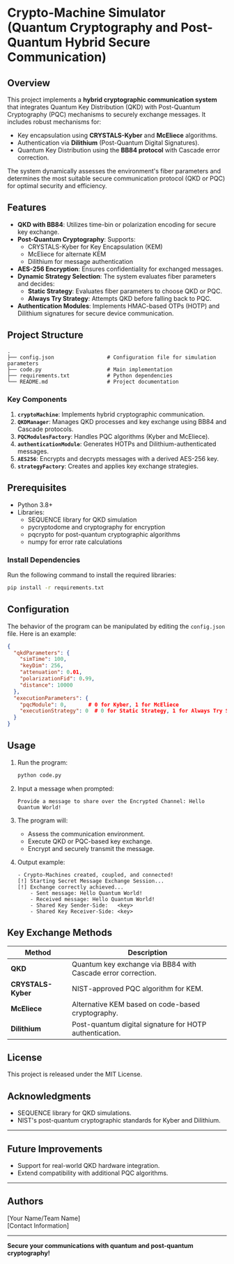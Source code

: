 
# Crypto-Machine Simulator (Quantum Cryptography and Post-Quantum Hybrid Secure Communication)

## Overview
This project implements a **hybrid cryptographic communication system** that integrates Quantum Key Distribution (QKD) with Post-Quantum Cryptography (PQC) mechanisms to securely exchange messages. It includes robust mechanisms for:
- Key encapsulation using **CRYSTALS-Kyber** and **McEliece** algorithms.
- Authentication via **Dilithium** (Post-Quantum Digital Signatures).
- Quantum Key Distribution using the **BB84 protocol** with Cascade error correction.

The system dynamically assesses the environment's fiber parameters and determines the most suitable secure communication protocol (QKD or PQC) for optimal security and efficiency.

## Features
- **QKD with BB84**: Utilizes time-bin or polarization encoding for secure key exchange.
- **Post-Quantum Cryptography**: Supports:
  - CRYSTALS-Kyber for Key Encapsulation (KEM)
  - McEliece for alternate KEM
  - Dilithium for message authentication
- **AES-256 Encryption**: Ensures confidentiality for exchanged messages.
- **Dynamic Strategy Selection**: The system evaluates fiber parameters and decides:
  - **Static Strategy**: Evaluates fiber parameters to choose QKD or PQC.
  - **Always Try Strategy**: Attempts QKD before falling back to PQC.
- **Authentication Modules**: Implements HMAC-based OTPs (HOTP) and Dilithium signatures for secure device communication.

## Project Structure
```
.
├── config.json                 # Configuration file for simulation parameters
├── code.py                     # Main implementation
├── requirements.txt            # Python dependencies
└── README.md                   # Project documentation
```

### Key Components
1. **`cryptoMachine`**: Implements hybrid cryptographic communication.
2. **`QKDManager`**: Manages QKD processes and key exchange using BB84 and Cascade protocols.
3. **`PQCModulesFactory`**: Handles PQC algorithms (Kyber and McEliece).
4. **`authenticationModule`**: Generates HOTPs and Dilithium-authenticated messages.
5. **`AES256`**: Encrypts and decrypts messages with a derived AES-256 key.
6. **`strategyFactory`**: Creates and applies key exchange strategies.

## Prerequisites
- Python 3.8+
- Libraries:
  - SEQUENCE library for QKD simulation
  - pycryptodome and cryptography for encryption
  - pqcrypto for post-quantum cryptographic algorithms
  - numpy for error rate calculations

### Install Dependencies
Run the following command to install the required libraries:
```bash
pip install -r requirements.txt
```

## Configuration
The behavior of the program can be manipulated by editing the `config.json` file. Here is an example:
```json
{
  "qkdParameters": {
    "simTime": 100,
    "keyDim": 256,
    "attenuation": 0.01,
    "polarizationFid": 0.99,
    "distance": 10000
  },
  "executionParameters": {
    "pqcModule": 0,       # 0 for Kyber, 1 for McEliece
    "executionStrategy": 0  # 0 for Static Strategy, 1 for Always Try Strategy
  }
}
```

## Usage
1. Run the program:
   ```bash
   python code.py
   ```
2. Input a message when prompted:
   ```
   Provide a message to share over the Encrypted Channel: Hello Quantum World!
   ```
3. The program will:
   - Assess the communication environment.
   - Execute QKD or PQC-based key exchange.
   - Encrypt and securely transmit the message.

4. Output example:
   ```
   - Crypto-Machines created, coupled, and connected!
   [!] Starting Secret Message Exchange Session...
   [!] Exchange correctly achieved...
       - Sent message: Hello Quantum World!
       - Received message: Hello Quantum World!
       - Shared Key Sender-Side:   <key>
       - Shared Key Receiver-Side: <key>
   ```

## Key Exchange Methods
| Method                  | Description                                               |
|-------------------------|-----------------------------------------------------------|
| **QKD**                | Quantum key exchange via BB84 with Cascade error correction. |
| **CRYSTALS-Kyber**     | NIST-approved PQC algorithm for KEM.                       |
| **McEliece**           | Alternative KEM based on code-based cryptography.          |
| **Dilithium**          | Post-quantum digital signature for HOTP authentication.    |

## License
This project is released under the MIT License.

## Acknowledgments
- SEQUENCE library for QKD simulations.
- NIST's post-quantum cryptographic standards for Kyber and Dilithium.

---

## Future Improvements
- Support for real-world QKD hardware integration.
- Extend compatibility with additional PQC algorithms.

---

## Authors
[Your Name/Team Name]  
[Contact Information]

---

**Secure your communications with quantum and post-quantum cryptography!**
